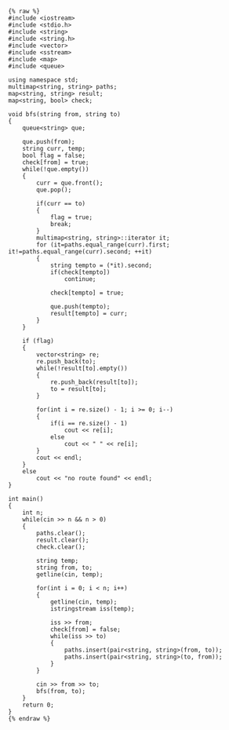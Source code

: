     {% raw %}
    #include <iostream>
    #include <stdio.h>
    #include <string>
    #include <string.h>
    #include <vector>
    #include <sstream>
    #include <map>
    #include <queue>
    
    using namespace std;
    multimap<string, string> paths;
    map<string, string> result;
    map<string, bool> check;
    
    void bfs(string from, string to)
    {
    	queue<string> que;
    
    	que.push(from);
    	string curr, temp;
    	bool flag = false;
    	check[from] = true;
    	while(!que.empty())
    	{
    		curr = que.front();
    		que.pop();
    
    		if(curr == to)
    		{
    			flag = true;
    			break;
    		}
    		multimap<string, string>::iterator it;
    		for (it=paths.equal_range(curr).first; it!=paths.equal_range(curr).second; ++it)
    		{
    			string tempto = (*it).second;
    			if(check[tempto])
    				continue;
    
    			check[tempto] = true;
    
    			que.push(tempto);
    			result[tempto] = curr;
    		}
    	}
    
    	if (flag)
    	{
    		vector<string> re;
    		re.push_back(to);
    		while(!result[to].empty())
    		{
    			re.push_back(result[to]);
    			to = result[to];
    		}
    
    		for(int i = re.size() - 1; i >= 0; i--)
    		{
    			if(i == re.size() - 1)
    				cout << re[i];
    			else
    				cout << " " << re[i];
    		}
    		cout << endl;
    	}
    	else
    		cout << "no route found" << endl;
    }
    
    int main()
    {
    	int n;
    	while(cin >> n && n > 0)
    	{
    		paths.clear();
    		result.clear();
    		check.clear();
    
    		string temp;
    		string from, to;
    		getline(cin, temp);
    
    		for(int i = 0; i < n; i++)
    		{
    			getline(cin, temp);
    			istringstream iss(temp);
    			
    			iss >> from;
    			check[from] = false;
    			while(iss >> to)
    			{
    				paths.insert(pair<string, string>(from, to));
    				paths.insert(pair<string, string>(to, from));
    			}
    		}
    
    		cin >> from >> to;
    		bfs(from, to);
    	}
    	return 0;
    }
    {% endraw %}

